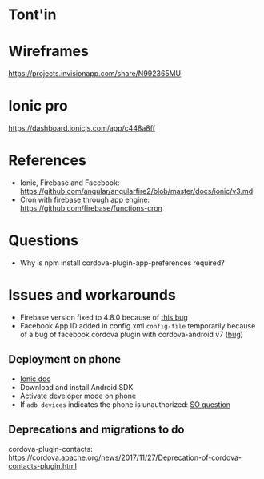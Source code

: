 # Tont'in

# Wireframes

https://projects.invisionapp.com/share/N992365MU

# Ionic pro

https://dashboard.ionicjs.com/app/c448a8ff

# References

- Ionic, Firebase and Facebook: https://github.com/angular/angularfire2/blob/master/docs/ionic/v3.md
- Cron with firebase through app engine: https://github.com/firebase/functions-cron

# Questions

- Why is npm install cordova-plugin-app-preferences required?

# Issues and workarounds

- Firebase version fixed to 4.8.0 because of [this bug](https://github.com/angular/angularfire2/issues/234)
- Facebook App ID added in config.xml `config-file` temporarily because of a bug of facebook cordova plugin with cordova-android v7 ([bug](https://github.com/jeduan/cordova-plugin-facebook4/issues/599))

## Deployment on phone

- [Ionic doc](https://ionicframework.com/docs/intro/deploying/)
- Download and install Android SDK
- Activate developer mode on phone
- If ``adb devices`` indicates the phone is unauthorized: [SO question](https://stackoverflow.com/a/25546300/4717408)

## Deprecations and migrations to do

cordova-plugin-contacts: https://cordova.apache.org/news/2017/11/27/Deprecation-of-cordova-contacts-plugin.html
